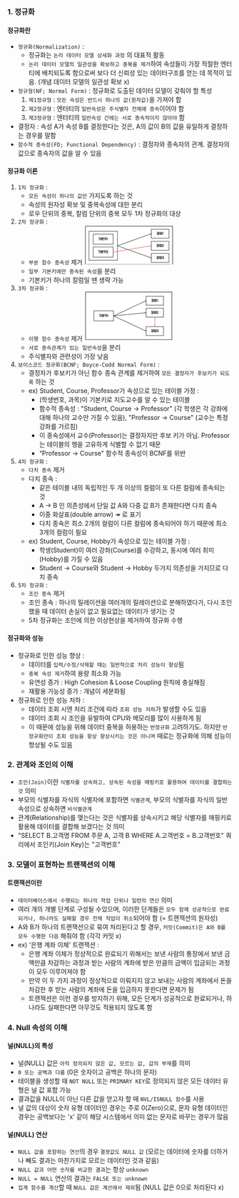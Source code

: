 
```table-of-contents
```

### 1. 정규화
#### 정규화란
- `정규화(Normalization)` : 
	- 정규화는 `논리 데이터 모델 상세화 과정` 의 대표적 활동
	- `논리 데이터 모델의 일관성을 확보하고 중복을 제거`하여 속성들이 가장 적절한 엔터티에 배치되도록 함으로써 보다 더 신뢰성 있는 데이터구조를 얻는 데 목적이 있음. (개념 데이터 모델의 일관성 확보 x)
- `정규형(NF; Normal Form)` : 정규화로 도출된 데이터 모델이 갖춰야 할 특성
	1) `제1정규형` : `모든 속성은 반드시 하나의 값(원자값)`을 가져야 함
	2) `제2정규형` : 엔터티의 `일반속성은 주식별자 전체에 종속`이어야 함
	3) `제3정규형` : 엔터티의 `일반속성 간에는 서로 종속적이지 않아야` 함
- 결정자 : 속성 A가 속성 B를 결정한다는 것은, A의 값이 B의 값을 유일하게 결정하는 경우를 말함
- `함수적 종속성(FD; Functional Dependency)` : 결정자와 종속자의 관계. 결정자의 값으로 종속자의 값을 알 수 있음

#### 정규화 이론
1) `1차 정규화` : 
	- `모든 속성이 하나의 값만` 가지도록 하는 것
	- 속성의 원자성 확보 및 중복속성에 대한 분리
	- 로우 단위의 중복, 칼럼 단위의 중복 모두 1차 정규화의 대상
2) `2차 정규화` : 
	- `부분 함수 종속성` 제거
		![](./attached_files/3.png)
	- `일부 기본키에만 종속된 속성`을 분리
	- 기본키가 하나의 칼럼일 땐 생략 가능
3) `3차 정규화` : 
	- `이행 함수 종속성` 제거
		![](./attached_files/4.png)
	- `서로 종속관계가 있는 일반속성`을 분리
	- 주식별자와 관련성이 가장 낮음
4) `보이스코드 정규화(BCNF; Boyce-Codd Normal Form)` : 
	- 결정자가 후보키가 아닌 함수 종속 관계를 제거하여 `모든 결정자가 후보키가 되도록` 하는 것
	- ex) Student, Course, Professor가 속성으로 있는 테이블 가정 : 
		- (학생번호, 과목)이 기본키로 지도교수를 알 수 있는 테이블
		- 함수적 종속성 : "Student, Course -> Professor" (각 학생은 각 강좌에 대해 하나의 교수만 가질 수 있음), "Professor -> Course" (교수는 특정 강좌를 가르침)
		- 이 종속성에서 교수(Professor)는 결정자지만 후보 키가 아님. Professor는 테이블의 행을 고유하게 식별할 수 없기 때문
		- “Professor -> Course" 함수적 종속성이 BCNF를 위반
5) `4차 정규화` : 
	- `다치 종속` 제거
	- 다치 종속 : 
		- 같은 테이블 내의 독립적인 두 개 이상의 컬럼이 또 다른 컬럼에 종속되는 것
		- A → B 인 의존성에서 단일 값 A와 다중 값 B가 존재한다면 다치 종속
		- 이중 화살표(double arrow) ↠ 로 표기
		- 다치 종속은 최소 2개의 컬럼이 다른 컬럼에 종속되어야 하기 때문에 최소 3개의 컬럼이 필요
	- ex) Student, Course, Hobby가 속성으로 있는 테이블 가정 : 
		- 학생(Student)이 여러 강좌(Course)를 수강하고, 동시에 여러 취미(Hobby)를 가질 수 있음
		- Student -> Course와 Student -> Hobby 두가지 의존성을 가지므로 다치 종속
6) `5차 정규화` : 
	- `조인 종속` 제거
	- 조인 종속 : 하나의 릴레이션을 여러개의 릴레이션으로 분해하였다가, 다시 조인했을 때 데이터 손실이 없고 필요없는 데이터가 생기는 것
	- 5차 정규화는 조인에 의한 이상현상을 제거하여 정규화 수행

#### 정규화와 성능
- 정규화로 인한 성능 향상 : 
	- 데이터를 `입력/수정/삭제할 때는 일반적으로 처리 성능이 향상`됨
	- `중복 속성 제거`하여 용량 최소화 가능
	- 유연성 증가 : High Cohesion & Loose Coupling 원칙에 충실해짐
	- 재활용 가능성 증가 : 개념이 세분화됨
- 정규화로 인한 성능 저하 : 
	- 데이터 조회 시엔 처리 조건에 따라 `조회 성능 저하`가 발생할 수도 있음
	- 데이터 조회 시 조인을 유발하여 CPU와 메모리를 많이 사용하게 됨
	- 이 때문에 성능을 위해 데이터 중복을 허용하는 `반정규화` 고려하기도. 하지만 `반정규화만이 조회 성능을 항상 향상시키는 것은 아니며` 때로는 정규화에 의해 성능이 향상될 수도 있음

### 2. 관계와 조인의 이해
- `조인(Join)`이란 `식별자를 상속하고, 상속된 속성을 매핑키로 활용하여 데이터를 결합하는 것` 의미
- 부모의 식별자를 자식의 식별자에 포함하면 `식별관계`, 부모의 식별자를 자식의 일반속성으로 상속하면 `비식별관계`
- 관계(Relationship)를 맺는다는 것은 식별자를 상속시키고 해당 식별자를 매핑키로 활용해 데이터를 결합해 보겠다는 것 의미
- "SELECT B.고객명 FROM 주문 A, 고객 B WHERE A.고객번호 = B.고객번호" 쿼리에서 조인키(Join Key)는 "고객번호"

### 3. 모델이 표현하는 트랜잭션의 이해
#### 트랜잭션이란
- `데이터베이스에서 수행되는 하나의 작업 단위나 일련의 연산` 의미
- 여러 개의 개별 단계로 구성될 수있으며, 이러한 단계들은 `모두 함께 성공적으로 완료되거나, 하나라도 실패할 경우 전체 작업이 취소`되어야 함 (= 트랜잭션의 원자성)
- A와 B가 하나의 트랜잭션으로 묶여 처리된다고 할 경우, `커밋(Commit)은 A와 B를 모두 수행한 다음` 해줘야 함 (각각 커밋 x)
- ex) '은행 계좌 이체' 트랜잭션 : 
	- 은행 계좌 이체가 정상적으로 완료되기 위해서는 보낸 사람의 통장에서 보낸 금액만큼 차감하는 과정과 받는 사람의 계좌에 받은 만큼의 금액이 입금되는 과정이 모두 이루어져야 함
	- 만약 이 두 가지 과정이 정상적으로 이뤄지지 않고 보내는 사람의 계좌에서 돈을 차감한 후 받는 사람의 계좌에 돈을 입금하지 못한다면 문제가 됨
	- 트랜잭션은 이런 경우를 방지하기 위해, 모든 단계가 성공적으로 완료되거나, 하나라도 실패한다면 아무것도 적용되지 않도록 함

### 4. Null 속성의 이해
#### 널(NULL)의 특성
- 널(NULL) 값은 `아직 정의되지 않은 값, 모르는 값, 값의 부재`를 의미
- `0 또는 공백과 다름` (0은 숫자이고 공백은 하나의 문자)
- 테이블을 생성할 때 `NOT NULL` 또는 `PRIMARY KEY`로 정의되지 않은 모든 데이터 유형은 널 값 포함 가능
- 결과값을 NULL이 아닌 다른 값을 얻고자 할 때 `NVL/ISNULL 함수`를 사용
- 널 값의 대상이 숫자 유형 데이터인 경우는 주로 0(Zero)으로, 문자 유형 데이터인 경우는 공백보다는 'x' 같이 해당 시스템에서 의미 없는 문자로 바꾸는 경우가 많음

#### 널(NULL) 연산
- `NULL 값을 포함하는 연산`의 경우 `결괏값도 NULL 값` (모르는 데이터에 숫자를 더하거나 빼도 결과는 마찬가지로 모르는 데이터인 것과 같음)
- `NULL 값과 어떤 숫자를 비교한 결과`는 항상 `unknown`
- `NULL = NULL` 연산의 결과는 `FALSE 또는 unknown`
- `집계 함수를 계산`할 때 `NULL 값은 계산에서 제외`됨 (NULL 값은 0으로 처리된다 x)
